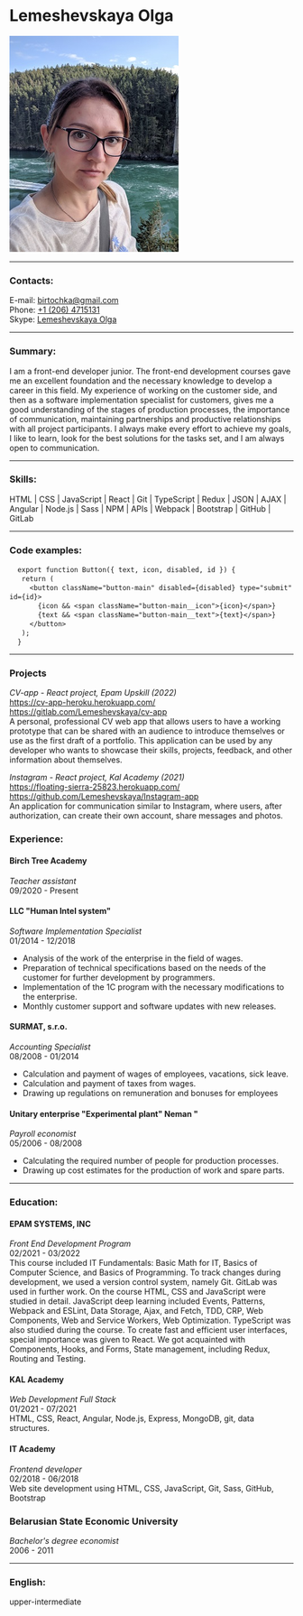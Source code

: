 # Lemeshevskaya Olga  

![phoro](https://github.com/Lemeshevskaya/rsschool-cv/blob/gh-pages/foto_for_summary.jpg)

***

### Contacts:  

E-mail: [birtochka@gmail.com](mailto:birtochka@gmail.com)  
Phone: [+1 (206) 4715131](tel:+12064715131)  
Skype: [Lemeshevskaya Olga](https://join.skype.com/invite/BACgRTypv0E1)  

***  

### Summary:  

I am a front-end developer junior. The front-end development courses gave me an excellent foundation and the necessary knowledge to develop a career in this field. My experience of working on the customer side, and then as a software implementation specialist for customers, gives me a good understanding of the stages of production processes, the importance of communication, maintaining partnerships and productive relationships with all project participants. I always make every effort to achieve my goals, I like to learn, look for the best solutions for the tasks set, and I am always open to communication.   

***  

### Skills:  

HTML |	CSS |	JavaScript |	React |	Git |	TypeScript |	Redux |	JSON |	AJAX |	Angular |	Node.js |	Sass |	NPM |	APIs |	Webpack |	Bootstrap |	GitHub |	GitLab 

***

### Code examples:  

```
  export function Button({ text, icon, disabled, id }) {
   return (
     <button className="button-main" disabled={disabled} type="submit" id={id}>
       {icon && <span className="button-main__icon">{icon}</span>}
       {text && <span className="button-main__text">{text}</span>}
     </button>
   );
  }
```
        
***

### Projects 

*CV-app - React project, Epam Upskill (2022)*  
https://cv-app-heroku.herokuapp.com/  
https://gitlab.com/Lemeshevskaya/cv-app   
A personal, professional CV web app that allows users to have a working prototype that can be shared with an audience to introduce themselves or use as the first draft of a portfolio. This application can be used by any developer who wants to showcase their skills, projects, feedback, and other information about themselves. 

*Instagram - React project, Kal Academy (2021)*  
https://floating-sierra-25823.herokuapp.com/   
https://github.com/Lemeshevskaya/Instagram-app  
An application for communication similar to Instagram, where users, after authorization, can create their own account, share messages and photos.

        
### Experience:  


#### Birch Tree Academy	 
*Teacher assistant*  
09/2020 - Present  

#### LLC "Human Intel system"	 
*Software Implementation Specialist*  
01/2014 - 12/2018  
-	Analysis of the work of the enterprise in the field of wages. 
-	Preparation of technical specifications based on the needs of the customer for further development by programmers. 
-	Implementation of the 1C program with the necessary modifications to the enterprise. 
-	Monthly customer support and software updates with new releases.

#### SURMAT, s.r.o.	 
*Accounting Specialist*  
08/2008 - 01/2014   
-	Calculation and payment of wages of employees, vacations, sick leave. 
-	Calculation and payment of taxes from wages.
-	Drawing up regulations on remuneration and bonuses for employees

#### Unitary enterprise "Experimental plant" Neman "
*Payroll economist*  
05/2006 - 08/2008  
-	Calculating the required number of people for production processes. 
-	Drawing up cost estimates for the production of work and spare parts.

   
***

### Education:  

#### EPAM SYSTEMS, INC  	
*Front End Development Program*  
02/2021 - 03/2022  
This course included IT Fundamentals: Basic Math for IT, Basics of Computer Science, and Basics of Programming. To track changes during development, we used a version control system, namely Git. GitLab was used in further work. On the course HTML, CSS and JavaScript were studied in detail. JavaScript deep learning included Events, Patterns, Webpack and ESLint, Data Storage, Ajax, and Fetch, TDD, CRP, Web Components, Web and Service Workers, Web Optimization. TypeScript was also studied during the course. To create fast and efficient user interfaces, special importance was given to React. We got acquainted with Components, Hooks, and Forms, State management, including Redux, Routing and Testing.

#### KAL Academy  
*Web Development Full Stack*  
01/2021 - 07/2021  
HTML, CSS, React, Angular, Node.js, Express, MongoDB, git, data structures.

#### IT Academy
*Frontend developer*  
02/2018 - 06/2018  
Web site development using HTML, CSS, JavaScript, Git, Sass, GitHub, Bootstrap

### Belarusian State Economic University
*Bachelor's degree economist*  
2006 - 2011

***

### English:

upper-intermediate
  
